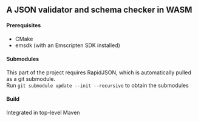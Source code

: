 ## A JSON validator and schema checker in WASM

#### Prerequisites
- CMake
- emsdk (with an Emscripten SDK installed)

#### Submodules

This part of the project requires RapidJSON, which is automatically pulled as a git submodule.  
Run `git submodule update --init --recursive` to obtain the submodules

#### Build

Integrated in top-level Maven